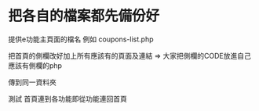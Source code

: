 # 把各自的檔案都先備份好

提供e功能主頁面的檔名 例如 coupons-list.php

把首頁的側欄改好加上所有應該有的頁面及連結<a> => 大家把側欄的CODE放進自己應該有側欄的php 

傳到同一資料夾

測試 首頁連到各功能即從功能連回首頁
